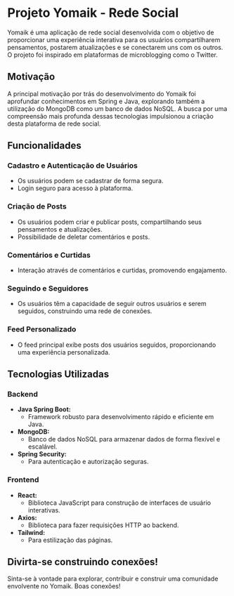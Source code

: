 # Projeto Yomaik - Rede Social

Yomaik é uma aplicação de rede social desenvolvida com o objetivo de proporcionar uma experiência interativa para os usuários compartilharem pensamentos, postarem atualizações e se conectarem uns com os outros. O projeto foi inspirado em plataformas de microblogging como o Twitter.

## Motivação

A principal motivação por trás do desenvolvimento do Yomaik foi aprofundar conhecimentos em Spring e Java, explorando também a utilização do MongoDB como um banco de dados NoSQL. A busca por uma compreensão mais profunda dessas tecnologias impulsionou a criação desta plataforma de rede social.

## Funcionalidades

### Cadastro e Autenticação de Usuários

- Os usuários podem se cadastrar de forma segura.
- Login seguro para acesso à plataforma.

### Criação de Posts

- Os usuários podem criar e publicar posts, compartilhando seus pensamentos e atualizações.
- Possibilidade de deletar comentários e posts.

### Comentários e Curtidas

- Interação através de comentários e curtidas, promovendo engajamento.

### Seguindo e Seguidores

- Os usuários têm a capacidade de seguir outros usuários e serem seguidos, construindo uma rede de conexões.

### Feed Personalizado

- O feed principal exibe posts dos usuários seguidos, proporcionando uma experiência personalizada.

## Tecnologias Utilizadas

### Backend

- **Java Spring Boot:**
  - Framework robusto para desenvolvimento rápido e eficiente em Java.
- **MongoDB:**
  - Banco de dados NoSQL para armazenar dados de forma flexível e escalável.
- **Spring Security:**
  - Para autenticação e autorização seguras.

### Frontend

- **React:**
  - Biblioteca JavaScript para construção de interfaces de usuário interativas.
- **Axios:**
  - Biblioteca para fazer requisições HTTP ao backend.
- **Tailwind:**
  - Para estilização das páginas.

## Divirta-se construindo conexões!

Sinta-se à vontade para explorar, contribuir e construir uma comunidade envolvente no Yomaik. Boas conexões!
